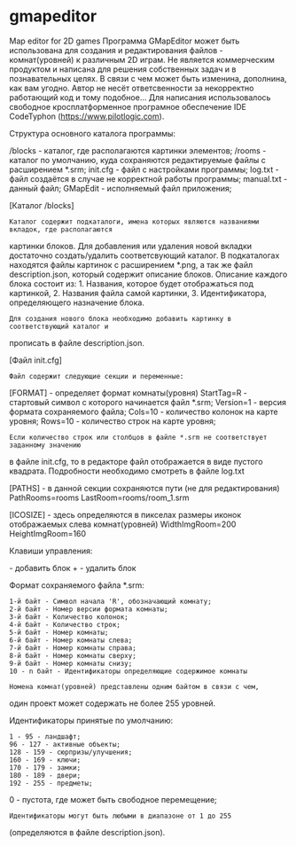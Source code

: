 # gmapeditor
Map editor for 2D games
	Программа GMapEditor может быть использована для создания и редактирования 
файлов - комнат(уровней) к различным 2D играм.
	Не является коммерческим продуктом и написана для решения собственных задач и
в познавательных целях. В связи с чем может быть изменина, дополнина, как вам угодно. 
	Автор не несёт ответсвенности за некорректно работающий код и тому подобное...
	Для написания использовалось свободное кросплатформенное програмное обеспечение 
IDE CodeTyphon (https://www.pilotlogic.com).

Структура основного каталога программы:

/blocks - каталог, где располагаются картинки элементов;
/rooms - каталог по умолчанию, куда сохраняются редактируемые файлы с расширением *.srm;
 init.cfg - файл с настройками программы;
 log.txt - файл создаётся в случае не корректной работы программы;
 manual.txt - данный файл;
 GMapEdit - исполняемый файл приложения;

[Каталог /blocks] 

	Каталог содержит подкаталоги, имена которых являются названиями вкладок, где располагаются 
картинки блоков. 
	Для добавления или удаления новой вкладки достаточно создать/удалить соответсвующий каталог.
	В подкаталогах находятся файлы картинок с расширением *.png, а так же файл description.json, 
который содержит описание блоков.
	Описание каждого блока состоит из:
	1. Названия, которое будет отображаться под картинкой, 
	2. Названия файла самой картинки,
	3. Идентификатора, определяющего назначение блока. 

	Для создания нового блока необходимо добавить картинку в соответствующий каталог и 
прописать в файле description.json. 

[Файл init.cfg]

	Файл содержит следующие секции и переменные:

[FORMAT]   - определяет формат комнаты(уровня)
StartTag=R - стартовый символ с которого начинается файл *.srm;
Version=1  - версия формата сохраняемого файла;
Cols=10	   - количество колонок на карте уровня;
Rows=10    - количество строк на карте уровня;

	Если количество строк или столбцов в файле *.srm не соответствует заданному значению 
в файле init.cfg, то в редакторе файл отображается в виде пустого квадрата. Подробности
необходимо смотреть в файле log.txt

[PATHS]    - в данной секции сохраняются пути (не для редактирования)
PathRooms=rooms
LastRoom=rooms/room_1.srm

[ICOSIZE]  - здесь определяются в пикселах размеры иконок отображаемых слева комнат(уровней)
WidthImgRoom=200
HeightImgRoom=160

Клавиши управления:

<Space> - добавить блок
<Shift> + <Space> - удалить блок

Формат сохраняемого файла *.srm:

	1-й байт - Символ начала 'R', обозначающий комнату;
	2-й байт - Номер версии формата комнаты;
	3-й байт - Количество колонок;
	4-й байт - Количество строк;
	5-й байт - Номер комнаты;
	6-й байт - Номер комнаты слева;
	7-й байт - Номер комнаты справа;
	8-й байт - Номер комнаты сверху;
	9-й байт - Номер комнаты снизу;
	10 - n байт - Идентификаторы определяющие содержимое комнаты

	Номена комнат(уровней) представлены одним байтом в связи с чем, 
один проект может содержать не более 255 уровней. 

Идентификаторы принятые по умолчанию:

	1 - 95 - ландшафт;
	96 - 127 - активные объекты;
	128 - 159 - сюрпризы/улучшения;
	160 - 169 - ключи;
	170 - 179 - замки;
	180 - 189 - двери;
	192 - 255 - предметы;

0 - пустота, где может быть свободное перемещение;

	Идентификаторы могут быть любыми в диапазоне от 1 до 255
(определяются в файле description.json).
